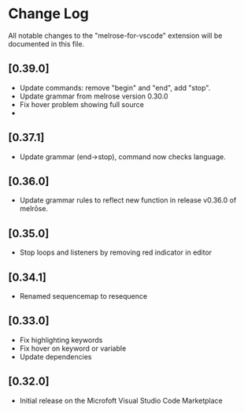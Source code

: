 # Change Log

All notable changes to the "melrose-for-vscode" extension will be documented in this file.


## [0.39.0]

- Update commands: remove "begin" and "end", add "stop".
- Update grammar from melrose version 0.30.0
- Fix hover problem showing full source
-  

## [0.37.1]

- Update grammar (end->stop), command now checks language.

## [0.36.0]

- Update grammar rules to reflect new function in release v0.36.0 of melrōse.

## [0.35.0]

- Stop loops and listeners by removing red indicator in editor

## [0.34.1]

- Renamed sequencemap to resequence

## [0.33.0]

- Fix highlighting keywords
- Fix hover on keyword or variable
- Update dependencies

## [0.32.0]

- Initial release on the Microfoft Visual Studio Code Marketplace